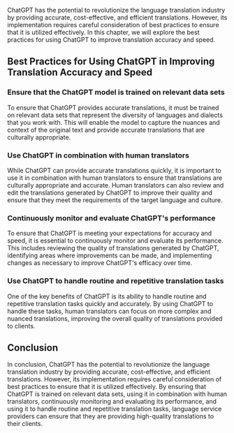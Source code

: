 
ChatGPT has the potential to revolutionize the language translation industry by providing accurate, cost-effective, and efficient translations. However, its implementation requires careful consideration of best practices to ensure that it is utilized effectively. In this chapter, we will explore the best practices for using ChatGPT to improve translation accuracy and speed.

Best Practices for Using ChatGPT in Improving Translation Accuracy and Speed
----------------------------------------------------------------------------

### Ensure that the ChatGPT model is trained on relevant data sets

To ensure that ChatGPT provides accurate translations, it must be trained on relevant data sets that represent the diversity of languages and dialects that you work with. This will enable the model to capture the nuances and context of the original text and provide accurate translations that are culturally appropriate.

### Use ChatGPT in combination with human translators

While ChatGPT can provide accurate translations quickly, it is important to use it in combination with human translators to ensure that translations are culturally appropriate and accurate. Human translators can also review and edit the translations generated by ChatGPT to improve their quality and ensure that they meet the requirements of the target language and culture.

### Continuously monitor and evaluate ChatGPT's performance

To ensure that ChatGPT is meeting your expectations for accuracy and speed, it is essential to continuously monitor and evaluate its performance. This includes reviewing the quality of translations generated by ChatGPT, identifying areas where improvements can be made, and implementing changes as necessary to improve ChatGPT's efficacy over time.

### Use ChatGPT to handle routine and repetitive translation tasks

One of the key benefits of ChatGPT is its ability to handle routine and repetitive translation tasks quickly and accurately. By using ChatGPT to handle these tasks, human translators can focus on more complex and nuanced translations, improving the overall quality of translations provided to clients.

Conclusion
----------

In conclusion, ChatGPT has the potential to revolutionize the language translation industry by providing accurate, cost-effective, and efficient translations. However, its implementation requires careful consideration of best practices to ensure that it is utilized effectively. By ensuring that ChatGPT is trained on relevant data sets, using it in combination with human translators, continuously monitoring and evaluating its performance, and using it to handle routine and repetitive translation tasks, language service providers can ensure that they are providing high-quality translations to their clients.
